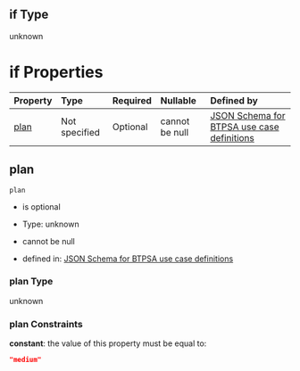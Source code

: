 ## if Type

unknown

# if Properties

| Property      | Type          | Required | Nullable       | Defined by                                                                                                                                                                                                                                  |
| :------------ | :------------ | :------- | :------------- | :------------------------------------------------------------------------------------------------------------------------------------------------------------------------------------------------------------------------------------------ |
| [plan](#plan) | Not specified | Optional | cannot be null | [JSON Schema for BTPSA use case definitions](btpsa-usecase-properties-services-items-allof-1-then-allof-90-then-allof-1-if-properties-plan.md "undefined#/properties/services/items/allOf/1/then/allOf/90/then/allOf/1/if/properties/plan") |

## plan



`plan`

*   is optional

*   Type: unknown

*   cannot be null

*   defined in: [JSON Schema for BTPSA use case definitions](btpsa-usecase-properties-services-items-allof-1-then-allof-90-then-allof-1-if-properties-plan.md "undefined#/properties/services/items/allOf/1/then/allOf/90/then/allOf/1/if/properties/plan")

### plan Type

unknown

### plan Constraints

**constant**: the value of this property must be equal to:

```json
"medium"
```

